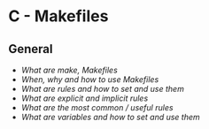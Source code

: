 # C - Makefiles
## General

- _What are make, Makefiles_
- _When, why and how to use Makefiles_
- _What are rules and how to set and use them_
- _What are explicit and implicit rules_
- _What are the most common / useful rules_
- _What are variables and how to set and use them_
